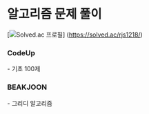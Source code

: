 # 알고리즘 문제 풀이
[![Solved.ac 프로필](http://mazassumnida.wtf/api/generate_badge?boj=rjs1218)]
(https://solved.ac/rjs1218/)

<h3><b>CodeUp</b></h3>
- 기초 100제

<h3>BEAKJOON</b></h3>
- 그리디 알고리즘</br>
